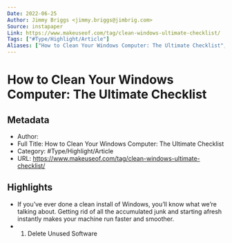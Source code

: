 ```yaml
---
Date: 2022-06-25
Author: Jimmy Briggs <jimmy.briggs@jimbrig.com>
Source: instapaper
Link: https://www.makeuseof.com/tag/clean-windows-ultimate-checklist/
Tags: ["#Type/Highlight/Article"]
Aliases: ["How to Clean Your Windows Computer: The Ultimate Checklist", "How to Clean Your Windows Computer: The Ultimate Checklist"]
---
```

# How to Clean Your Windows Computer: The Ultimate Checklist

## Metadata
- Author: 
- Full Title: How to Clean Your Windows Computer: The Ultimate Checklist
- Category: #Type/Highlight/Article
- URL: https://www.makeuseof.com/tag/clean-windows-ultimate-checklist/

## Highlights
- If you’ve ever done a clean install of Windows, you’ll know what we’re talking about. Getting rid of all the accumulated junk and starting afresh instantly makes your machine run faster and smoother.
- 1. Delete Unused Software
